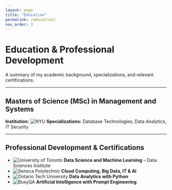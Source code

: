 ```yaml
---
layout: page
title: "Education"
permalink: /education/
nav_order: 3
---
```


# Education & Professional Development

A summary of my academic background, specializations, and relevant certifications.

---

## Masters of Science (MSc) in Management and Systems
**Institution:** ![NYU](https://img.shields.io/badge/New%20York%20University-0072CE?style=flat&logo=new-york-university) 
**Specializations:** Database Technologies, Data Analytics, IT Security 

---

## Professional Development & Certifications

- ![University of Toronto](https://img.shields.io/badge/University%20of%20Toronto-007AB8?style=flat&logo=university-of-toronto) **Data Science and Machine Learning** – Data Sciences Institute 
- ![Seneca Polytechnic](https://img.shields.io/badge/Seneca%20Polytechnic-DA291C?style=flat&logo=seneca-college) **Cloud Computing, Big Data, IT & AI** 
- ![Ontario Tech University](https://img.shields.io/badge/Ontario%20Tech%20University-005CA9?style=flat&logo=ontario-tech-university) **Data Analytics with Python** 
- ![BusyQA](https://img.shields.io/badge/BusyQA-F8B400?style=flat) **Artificial Intelligence with Prompt Engineering**